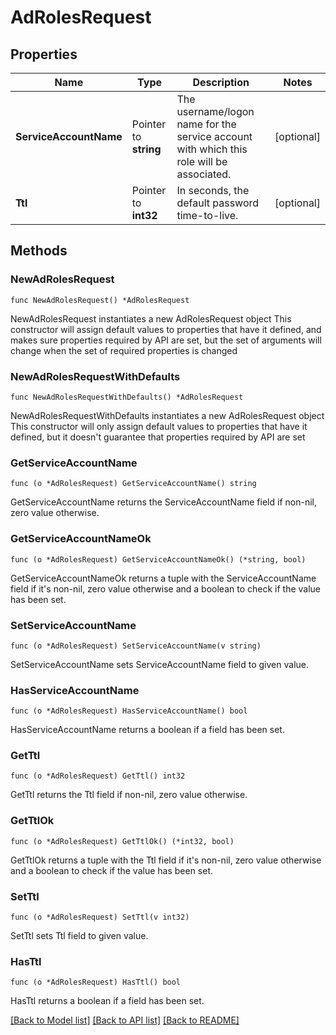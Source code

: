 # AdRolesRequest

## Properties

Name | Type | Description | Notes
------------ | ------------- | ------------- | -------------
**ServiceAccountName** | Pointer to **string** | The username/logon name for the service account with which this role will be associated. | [optional] 
**Ttl** | Pointer to **int32** | In seconds, the default password time-to-live. | [optional] 

## Methods

### NewAdRolesRequest

`func NewAdRolesRequest() *AdRolesRequest`

NewAdRolesRequest instantiates a new AdRolesRequest object
This constructor will assign default values to properties that have it defined,
and makes sure properties required by API are set, but the set of arguments
will change when the set of required properties is changed

### NewAdRolesRequestWithDefaults

`func NewAdRolesRequestWithDefaults() *AdRolesRequest`

NewAdRolesRequestWithDefaults instantiates a new AdRolesRequest object
This constructor will only assign default values to properties that have it defined,
but it doesn't guarantee that properties required by API are set

### GetServiceAccountName

`func (o *AdRolesRequest) GetServiceAccountName() string`

GetServiceAccountName returns the ServiceAccountName field if non-nil, zero value otherwise.

### GetServiceAccountNameOk

`func (o *AdRolesRequest) GetServiceAccountNameOk() (*string, bool)`

GetServiceAccountNameOk returns a tuple with the ServiceAccountName field if it's non-nil, zero value otherwise
and a boolean to check if the value has been set.

### SetServiceAccountName

`func (o *AdRolesRequest) SetServiceAccountName(v string)`

SetServiceAccountName sets ServiceAccountName field to given value.

### HasServiceAccountName

`func (o *AdRolesRequest) HasServiceAccountName() bool`

HasServiceAccountName returns a boolean if a field has been set.

### GetTtl

`func (o *AdRolesRequest) GetTtl() int32`

GetTtl returns the Ttl field if non-nil, zero value otherwise.

### GetTtlOk

`func (o *AdRolesRequest) GetTtlOk() (*int32, bool)`

GetTtlOk returns a tuple with the Ttl field if it's non-nil, zero value otherwise
and a boolean to check if the value has been set.

### SetTtl

`func (o *AdRolesRequest) SetTtl(v int32)`

SetTtl sets Ttl field to given value.

### HasTtl

`func (o *AdRolesRequest) HasTtl() bool`

HasTtl returns a boolean if a field has been set.


[[Back to Model list]](../README.md#documentation-for-models) [[Back to API list]](../README.md#documentation-for-api-endpoints) [[Back to README]](../README.md)


